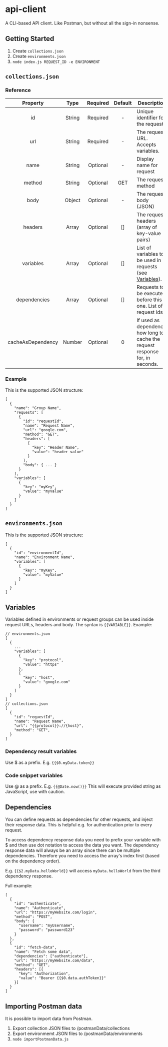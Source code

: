# api-client

A CLI-based API client. Like Postman, but without all the sign-in nonsense.

## Getting Started

1. Create `collections.json`
2. Create `environments.json`
3. `node index.js REQUEST_ID -e ENVIRONMENT`

## `collections.json`

### Reference

|      Property     |  Type  | Required | Default | Description                                                                    | Example                                                  |
|:-----------------:|:------:|:--------:|:-------:|--------------------------------------------------------------------------------|----------------------------------------------------------|
|                id | String | Required |    -    | Unique identifier for the request                                              | requestId1                                               |
|               url | String | Required |    -    | The request URL. Accepts variables.                                            | https://google.com                                       |
|              name | String | Optional |    -    | Display name for request                                                       | My Request                                               |
|            method | String | Optional |   GET   | The request method                                                             | POST                                                     |
|              body | Object | Optional |    -    | The request body (JSON)                                                        | { "username": "test@mail.com" }                          |
|           headers |  Array | Optional |    []   | The request headers (array of key-value pairs)                                 | [{ "key": "Content-Type", "value": "application/json" }] |
|         variables |  Array | Optional |    []   | List of variables to be used in requests (see [Variables](#variables)).        | [{ "key": "host", "value": "google.com" }]               |
|      dependencies |  Array | Optional |    []   | Requests to be executed before this one. List of request ids.                  | ["requestId1", "requestId2"]                             |
| cacheAsDependency | Number | Optional |    0    | If used as dependency, how long to cache the request response for, in seconds. | 3600                                                     |

### Example

This is the supported JSON structure:
```
[
  {
    "name": "Group Name",
    "requests": [
      {
        "id": "requestId",
        "name": "Request Name",
        "url": "google.com",
        "method": "GET",
        "headers": [
          {
            "key": "Header Name",
            "value": "header value"
          }
        ],
        "body": { ... }
      }
    ],
    "variables": [
      {
        "key": "myKey",
        "value": "myValue"
      }
    ]
  }
]
```
## `environments.json`

This is the supported JSON structure:
```
[
  {
    "id": "environmentId",
    "name": "Environment Name",
    "variables": [
      {
        "key": "myKey",
        "value": "myValue"
      }
    ]
  }
]
```

## Variables

Variables defined in environments or request groups can be used inside request URLs, headers and body. The syntax is `{{VARIABLE}}`.
Example:
```
// environments.json
[
  {
    ...
    "variables": [
      {
        "key": "protocol",
        "value": "https"
      },
      {
        "key": "host",
        "value": "google.com"
      }
    ]
  }
]
// collections.json
[
  {
    "id": "requestId",
    "name": "Request Name",
    "url": "{{protocol}}://{host}",
    "method": "GET",
  }
]
```

### Dependency result variables

Use $ as a prefix. E.g. `{{$0.myData.token}}`

### Code snippet variables

Use @ as a prefix. E.g. `{{@Date.now()}}`
This will execute provided string as JavaScript, use with caution.

## Dependencies

You can define requests as dependencies for other requests, and inject their response data. This is helpful e.g. for authentication prior to every request.

To access dependency response data you need to prefix your variable with $ and then use dot notation to access the data you want.
The dependency response data will always be an array since there can be multiple dependencies. Therefore you need to access the array's index first (based on the dependency order).

E.g. `{{$2.myData.helloWorld}}` will access `myData.helloWorld` from the third dependency response.

Full example:
```
[
  {
    "id": "authenticate",
    "name": "Authenticate",
    "url": "https://myWebsite.com/login",
    "method": "POST",
    "body": {
      "username": "myUsername",
      "password": "password123"
    }
  },
  {
    "id": "fetch-data",
    "name": "Fetch some data",
    "dependencies": ["authenticate"],
    "url": "https://myWebsite.com/data",
    "method": "GET",
    "headers": [{
      "key": "Authorization",
      "value": "Bearer {{$0.data.authToken}}"
    }]
  }
]
```

## Importing Postman data

It is possible to import data from Postman.
1. Export collection JSON files to /postmanData/collections
2. Export environmemt JSON files to /postmanData/environments
3. `node importPostmanData.js`